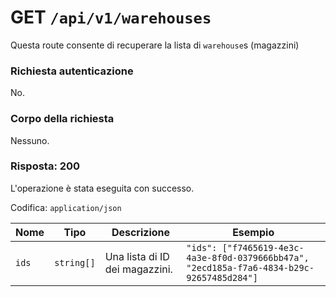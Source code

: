 # GET `/api/v1/warehouses`

Questa route consente di recuperare la lista di `warehouse`s (magazzini)

### Richiesta autenticazione

No.

### Corpo della richiesta

Nessuno.

### Risposta: 200

L'operazione è stata eseguita con successo.

Codifica: `application/json`

| Nome | Tipo | Descrizione | Esempio |
|------------ |---------- |-------------------------------------------- |----------- |
| `ids` | `string[]` | Una lista di ID dei magazzini. | `"ids": ["f7465619-4e3c-4a3e-8f0d-0379666bb47a", "2ecd185a-f7a6-4834-b29c-92657485d284"]` |
